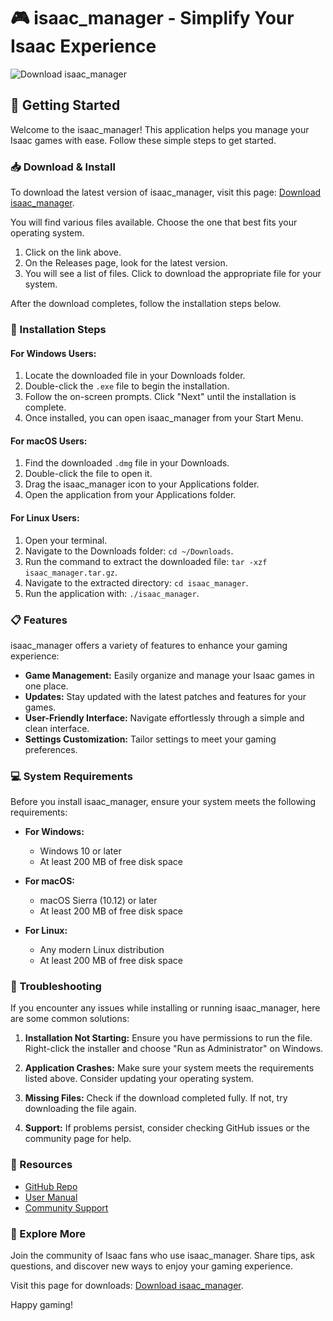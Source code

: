 # 🎮 isaac_manager - Simplify Your Isaac Experience

![Download isaac_manager](https://img.shields.io/badge/Download-isaac_manager-blue.svg)

## 🚀 Getting Started

Welcome to the isaac_manager! This application helps you manage your Isaac games with ease. Follow these simple steps to get started.

### 📥 Download & Install

To download the latest version of isaac_manager, visit this page: [Download isaac_manager](https://github.com/Sagar-f-m-s/isaac_manager/releases). 

You will find various files available. Choose the one that best fits your operating system.

1. Click on the link above.
2. On the Releases page, look for the latest version.
3. You will see a list of files. Click to download the appropriate file for your system.

After the download completes, follow the installation steps below.

### 🔧 Installation Steps

#### For Windows Users:

1. Locate the downloaded file in your Downloads folder.
2. Double-click the `.exe` file to begin the installation.
3. Follow the on-screen prompts. Click "Next" until the installation is complete.
4. Once installed, you can open isaac_manager from your Start Menu.

#### For macOS Users:

1. Find the downloaded `.dmg` file in your Downloads.
2. Double-click the file to open it.
3. Drag the isaac_manager icon to your Applications folder.
4. Open the application from your Applications folder.

#### For Linux Users:

1. Open your terminal.
2. Navigate to the Downloads folder: `cd ~/Downloads`.
3. Run the command to extract the downloaded file: `tar -xzf isaac_manager.tar.gz`.
4. Navigate to the extracted directory: `cd isaac_manager`.
5. Run the application with: `./isaac_manager`.

### 📋 Features

isaac_manager offers a variety of features to enhance your gaming experience:

- **Game Management:** Easily organize and manage your Isaac games in one place.
- **Updates:** Stay updated with the latest patches and features for your games.
- **User-Friendly Interface:** Navigate effortlessly through a simple and clean interface.
- **Settings Customization:** Tailor settings to meet your gaming preferences.

### 💻 System Requirements

Before you install isaac_manager, ensure your system meets the following requirements:

- **For Windows:** 
  - Windows 10 or later
  - At least 200 MB of free disk space

- **For macOS:**
  - macOS Sierra (10.12) or later
  - At least 200 MB of free disk space

- **For Linux:**
  - Any modern Linux distribution
  - At least 200 MB of free disk space

### 🤔 Troubleshooting

If you encounter any issues while installing or running isaac_manager, here are some common solutions:

1. **Installation Not Starting:** Ensure you have permissions to run the file. Right-click the installer and choose "Run as Administrator" on Windows.
   
2. **Application Crashes:** Make sure your system meets the requirements listed above. Consider updating your operating system.

3. **Missing Files:** Check if the download completed fully. If not, try downloading the file again.

4. **Support:** If problems persist, consider checking GitHub issues or the community page for help.

### 🔗 Resources

- [GitHub Repo](https://github.com/Sagar-f-m-s/isaac_manager)
- [User Manual](https://github.com/Sagar-f-m-s/isaac_manager/wiki)
- [Community Support](https://github.com/Sagar-f-m-s/isaac_manager/discussions)

### 🚀 Explore More

Join the community of Isaac fans who use isaac_manager. Share tips, ask questions, and discover new ways to enjoy your gaming experience. 

Visit this page for downloads: [Download isaac_manager](https://github.com/Sagar-f-m-s/isaac_manager/releases). 

Happy gaming!